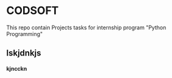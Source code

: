 # CODSOFT
This repo contain Projects tasks for internship program "Python Programming"

## lskjdnkjs

#### kjncckn
